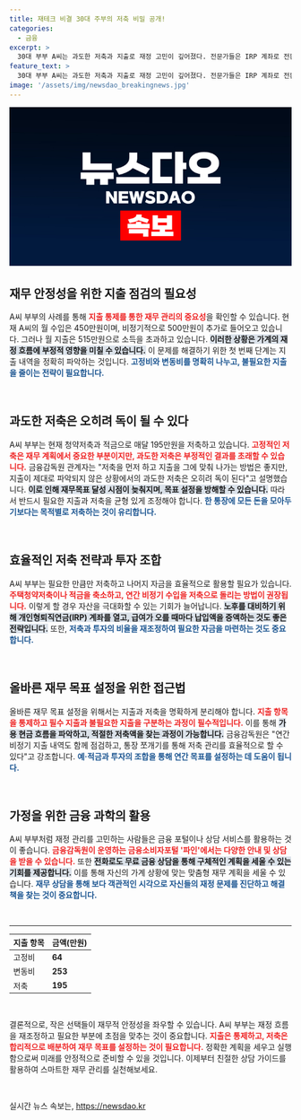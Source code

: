 ```yaml
---
title: 재테크 비결 30대 주부의 저축 비밀 공개!
categories:
  - 금융
excerpt: >
  30대 부부 A씨는 과도한 저축과 지출로 재정 고민이 깊어졌다. 전문가들은 IRP 계좌로 전환하고 청약저축을 조정할 것을 권장하며, 효율적인 재무관리를 위한 조언을 제시한다.
feature_text: >
  30대 부부 A씨는 과도한 저축과 지출로 재정 고민이 깊어졌다. 전문가들은 IRP 계좌로 전환하고 청약저축을 조정할 것을 권장하며, 효율적인 재무관리를 위한 조언을 제시한다.
image: '/assets/img/newsdao_breakingnews.jpg'
---
```


<p><img src="/assets/img/newsdao_breakingnews.jpg" alt="pcversion 속보" /></p>

<h2 data-ke-size="size26">재무 안정성을 위한 지출 점검의 필요성</h2>

<p data-ke-size="size16">A씨 부부의 사례를 통해 <b><span style="color: #ee2323;">지출 통제를 통한 재무 관리의 중요성</span></b>을 확인할 수 있습니다. 현재 A씨의 월 수입은 450만원이며, 비정기적으로 500만원이 추가로 들어오고 있습니다. 그러나 월 지출은 515만원으로 소득을 초과하고 있습니다. <b><span style="background-color: #21538527;">이러한 상황은 가계의 재정 흐름에 부정적 영향을 미칠 수 있습니다.</span></b> 이 문제를 해결하기 위한 첫 번째 단계는 지출 내역을 정확히 파악하는 것입니다. <b><span style="color: #1a5490;">고정비와 변동비를 명확히 나누고, 불필요한 지출을 줄이는 전략이 필요합니다.</span></b></p>

<p data-ke-size="size16">&nbsp;</p>

<h2 data-ke-size="size26">과도한 저축은 오히려 독이 될 수 있다</h2>

<p data-ke-size="size16">A씨 부부는 현재 청약저축과 적금으로 매달 195만원을 저축하고 있습니다. <b><span style="color: #ee2323;">고정적인 저축은 재무 계획에서 중요한 부분이지만, 과도한 저축은 부정적인 결과를 초래할 수 있습니다.</span></b> 금융감독원 관계자는 "저축을 먼저 하고 지출을 그에 맞춰 나가는 방법은 좋지만, 지출이 제대로 파악되지 않은 상황에서의 과도한 저축은 오히려 독이 된다"고 설명했습니다. <b><span style="background-color: #21538527;">이로 인해 재무목표 달성 시점이 늦춰지며, 목표 설정을 방해할 수 있습니다.</span></b> 따라서 반드시 필요한 지출과 저축을 균형 있게 조정해야 합니다. <b><span style="color: #1a5490;">한 통장에 모든 돈을 모아두기보다는 목적별로 저축하는 것이 유리합니다.</span></b></p>

<p data-ke-size="size16">&nbsp;</p>

<h2 data-ke-size="size26">효율적인 저축 전략과 투자 조합</h2>

<p data-ke-size="size16">A씨 부부는 필요한 만큼만 저축하고 나머지 자금을 효율적으로 활용할 필요가 있습니다. <b><span style="color: #ee2323;">주택청약저축이나 적금을 축소하고, 연간 비정기 수입을 저축으로 돌리는 방법이 권장됩니다.</span></b> 이렇게 할 경우 자산을 극대화할 수 있는 기회가 늘어납니다. <b><span style="background-color: #21538527;">노후를 대비하기 위해 개인형퇴직연금(IRP) 계좌를 열고, 급여가 오를 때마다 납입액을 증액하는 것도 좋은 전략입니다.</span></b> 또한, <b><span style="color: #1a5490;">저축과 투자의 비율을 재조정하여 필요한 자금을 마련하는 것도 중요합니다.</span></b></p>

<p data-ke-size="size16">&nbsp;</p>

<h2 data-ke-size="size26">올바른 재무 목표 설정을 위한 접근법</h2>

<p data-ke-size="size16">올바른 재무 목표 설정을 위해서는 지출과 저축을 명확하게 분리해야 합니다. <b><span style="color: #ee2323;">지출 항목을 통제하고 필수 지출과 불필요한 지출을 구분하는 과정이 필수적입니다.</span></b> 이를 통해 <b><span style="background-color: #21538527;">가용 현금 흐름을 파악하고, 적절한 저축액을 찾는 과정이 가능합니다.</span></b> 금융감독원은 "연간 비정기 지출 내역도 함께 점검하고, 통장 쪼개기를 통해 저축 관리를 효율적으로 할 수 있다"고 강조합니다. <b><span style="color: #1a5490;">예·적금과 투자의 조합을 통해 연간 목표를 설정하는 데 도움이 됩니다.</span></b></p>

<p data-ke-size="size16">&nbsp;</p>

<h2 data-ke-size="size26">가정을 위한 금융 과학의 활용</h2>

<p data-ke-size="size16">A씨 부부처럼 재정 관리를 고민하는 사람들은 금융 포털이나 상담 서비스를 활용하는 것이 좋습니다. <b><span style="color: #ee2323;">금융감독원이 운영하는 금융소비자포털 '파인'에서는 다양한 안내 및 상담을 받을 수 있습니다.</span></b> 또한 <b><span style="background-color: #21538527;">전화로도 무료 금융 상담을 통해 구체적인 계획을 세울 수 있는 기회를 제공합니다.</span></b> 이를 통해 자신의 가계 상황에 맞는 맞춤형 재무 계획을 세울 수 있습니다. <b><span style="color: #1a5490;">재무 상담을 통해 보다 객관적인 시각으로 자신들의 재정 문제를 진단하고 해결책을 찾는 것이 중요합니다.</span></b></p>

<p data-ke-size="size16">&nbsp;</p>

<hr />

<table>
    <thead>
        <tr>
            <th>지출 항목</th>
            <th>금액(만원)</th>
        </tr>
    </thead>
    <tbody>
        <tr>
            <td>고정비</td>
            <td><b>64</b></td>
        </tr>
        <tr>
            <td>변동비</td>
            <td><b>253</b></td>
        </tr>
        <tr>
            <td>저축</td>
            <td><b>195</b></td>
        </tr>
    </tbody>
</table>

<p data-ke-size="size16">&nbsp;</p>

<p data-ke-size="size16">결론적으로, 작은 선택들이 재무적 안정성을 좌우할 수 있습니다. A씨 부부는 재정 흐름을 재조정하고 필요한 부분에 초점을 맞추는 것이 중요합니다. <b><span style="color: #ee2323;">지출은 통제하고, 저축은 합리적으로 배분하여 재무 목표를 설정하는 것이 필요합니다.</span></b> 정확한 계획을 세우고 실행함으로써 미래를 안정적으로 준비할 수 있을 것입니다. 이제부터 친절한 상담 가이드를 활용하여 스마트한 재무 관리를 실천해보세요.</p>

<p data-ke-size="size16">&nbsp;</p>
실시간 뉴스 속보는, <a href="https://newsdao.kr" rel="dofollow">https://newsdao.kr</a>


